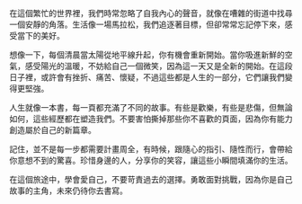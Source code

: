 在這個繁忙的世界裡，我們時常忽略了自我內心的聲音，就像在嘈雜的街道中找尋一個安靜的角落。生活像一場馬拉松，我們追逐著目標，但卻常常忘記停下來，感受當下的美好。

想像一下，每個清晨當太陽從地平線升起，你有機會重新開始。當你吸進新鮮的空氣，感受陽光的溫暖，不妨給自己一個微笑，因為這一天又是全新的開始。在這段日子裡，或許會有挫折、痛苦、懷疑，不過這些都是人生的一部分，它們讓我們變得更堅強。

人生就像一本書，每一頁都充滿了不同的故事。有些是歡樂，有些是悲傷，但無論如何，這些經歷都在塑造我們。不要害怕撕掉那些你不喜歡的頁面，因為你有能力創造屬於自己的新篇章。

記住，並不是每一步都需要計畫周全，有時候，跟隨心的指引、隨性而行，會帶給你意想不到的驚喜。珍惜身邊的人，分享你的笑容，讓這些小瞬間填滿你的生活。

在這個旅途中，學會愛自己，不要苛責過去的選擇。勇敢面對挑戰，因為你是自己故事的主角，未來仍待你去書寫。